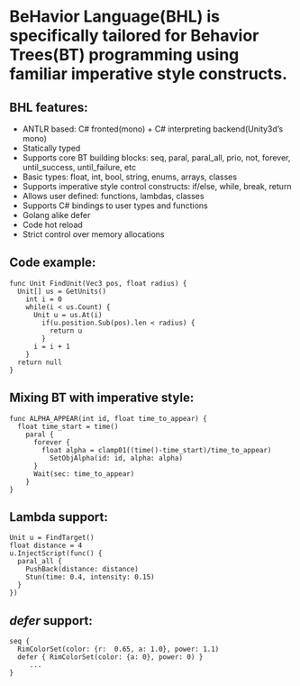 # BeHavior Language(BHL) is specifically tailored for Behavior Trees(BT) programming using familiar imperative style constructs.

## BHL features:

* ANTLR based: C# fronted(mono) + C# interpreting backend(Unity3d’s mono)
* Statically typed
* Supports core BT building blocks: seq, paral, paral_all, prio, not, forever, until_success, until_failure, etc
* Basic types: float, int, bool, string, enums, arrays, classes
* Supports imperative style control constructs: if/else, while, break, return
* Allows user defined: functions, lambdas, classes
* Supports C# bindings to user types and functions
* Golang alike defer
* Code hot reload
* Strict control over memory allocations 

## Code example:

```golang
func Unit FindUnit(Vec3 pos, float radius) {
  Unit[] us = GetUnits()
    int i = 0
    while(i < us.Count) {
      Unit u = us.At(i)
        if(u.position.Sub(pos).len < radius) {
          return u
        } 
      i = i + 1
    }
  return null
}
```

## Mixing BT with imperative style:

```golang
func ALPHA_APPEAR(int id, float time_to_appear) {
  float time_start = time()
    paral {
      forever {
        float alpha = clamp01((time()-time_start)/time_to_appear)
          SetObjAlpha(id: id, alpha: alpha)
      }
      Wait(sec: time_to_appear)
    }
}
```

## Lambda support:

```golang
Unit u = FindTarget()
float distance = 4
u.InjectScript(func() {
  paral_all {
    PushBack(distance: distance)
    Stun(time: 0.4, intensity: 0.15)
  }
})
```

## *defer* support:

```golang
seq {
  RimColorSet(color: {r:  0.65, a: 1.0}, power: 1.1)
  defer { RimColorSet(color: {a: 0}, power: 0) }
     ... 
}
```

